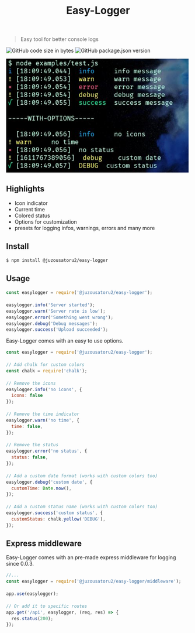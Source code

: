 <h1 align="center">
	<br>
	<br>
	 Easy-Logger
	<br>
	<br>
</h1>

> Easy tool for better console logs

![GitHub code size in bytes](https://img.shields.io/github/languages/code-size/JuzouSatoru2/easy-logger?style=flat-square) ![GitHub package.json version](https://img.shields.io/github/package-json/v/JuzouSatoru2/easy-logger?style=flat-square)

<img src="https://github.com/JuzouSatoru2/easy-logger/blob/main/examples/Screenshot.JPG" width="500" />

<br>

## Highlights

- Icon indicator
- Current time
- Colored status
- Options for customization
- presets for logging infos, warnings, errors and many more

## Install

```console
$ npm install @juzousatoru2/easy-logger
```

## Usage

```js
const easylogger = require('@juzousatoru2/easy-logger');

easylogger.info('Server started');
easylogger.warn('Server rate is low');
easylogger.error('Something went wrong');
easylogger.debug('Debug messages');
easylogger.success('Upload succeeded');
```

Easy-Logger comes with an easy to use options.

```js
const easylogger = require('@juzousatoru2/easy-logger');

// Add chalk for custom colors
const chalk = require('chalk');

// Remove the icons
easylogger.info('no icons', { 
  icons: false
});

// Remove the time indicator
easylogger.warn('no time', {
  time: false,
});

// Remove the status
easylogger.error('no status', {
  status: false,
});

// Add a custom date format (works with custom colors too)
easylogger.debug('custom date', {
  customTime: Date.now(),
});

// Add a custom status name (works with custom colors too)
easylogger.success('custom status', {
  customStatus: chalk.yellow('DEBUG'),
});
```
## Express middleware

Easy-Logger comes with an pre-made express middleware for logging since 0.0.3.

```js
//...
const easylogger = require('@juzousatoru2/easy-logger/middleware');

app.use(easylogger);

// Or add it to specific routes
app.get('/api', easylogger, (req, res) => {
  res.status(200);
});
```